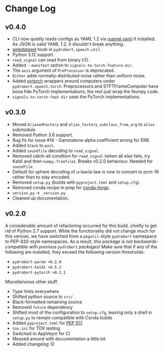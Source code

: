 # Change Log

## v0.4.0

- CLI now quietly reads configs as YAML 1.2 via
  [ruamel.yaml](https://yaml.readthedocs.io/en/latest/) if installed. As JSON
  is valid YAML 1.2, it shouldn't break anything.
- [webdataset](https://github.com/webdataset) hook in `pydrobert.speech.util`.
- Python 3.12 support.
- `read_signal` can read from binary I/O.
- Added `--manifest` option to `signals-to-torch-feature-dir`.
- The `axis` argument of `PreProcessor` is deprecated.
- `Dither` adds normally-distributed noise rather than uniform noise.
- Added [pytorch](https://pytorch.org/) wrappers around computers under
  `pydrobert.speech.torch`. Preprocessors and STFTFrameComputer have bona
  fide PyTorch implementations; the rest just wrap the Numpy code.
- `signals-to-torch-feat-dir` uses the PyTorch implementations.

## v0.3.0

- Moved `AliasedFactory` and `alias_factory_subclass_from_arg` to `alias`
  submodule.
- Removed Python 3.6 support.
- Bug fix for issue #14 - Gammatone alpha coefficient wrong for ERB.
- Added `Stack` to `post`.
- Added `soundfile` decoding to `read_signal`.
- Removed catch-all condition for `read_signal` (when all else fails, try
  Kaldi and then `numpy.fromfile`). Breaks v0.2.0 behaviour. Needed for
  `soundfile`.
- Default for sphere decoding of u-law/a-law is now to convert to pcm-16 rather
  than to stay encoded.
- Removed `setup.py` (builds with `pyproject.toml` and `setup.cfg`).
- Removed conda recipe in prep for [conda-forge](https://conda-forge.org/).
- `version.py` -> `_version.py`
- Cleaned up documentation.

## v0.2.0

A considerable amount of refactoring occurred for this build, chiefly to get
rid of Python 2.7 support. While the functionality did not change much for this
version, we have switched from a `pkgutil`-style `pydrobert` namespace to
PEP-420-style namespaces. As a result, *this package is not
backwards-compatible with previous `pydrobert` packages!* Make sure that if any
of the following are installed, they exceed the following version thresholds:

- `pydrobert-param >0.2.0`
- `pydrobert-kaldi >0.5.3`
- `pydrobert-pytorch >0.2.1`

Miscellaneous other stuff:

- Type hints everywhere
- Shifted python source to `src/`
- Black-formatted remaining source
- Removed `future` dependency
- Shifted most of the configuration to `setup.cfg`, leaving only a shell
  in `setup.py` to remain compatible with Conda builds
- Added `pyproject.toml` for [PEP
  517](https://www.python.org/dev/peps/pep-0517/).
- `tox.ini` for TOX testing
- Switched to AppVeyor for CI
- Messed around with documentation a little bit
- Added changelog :D
